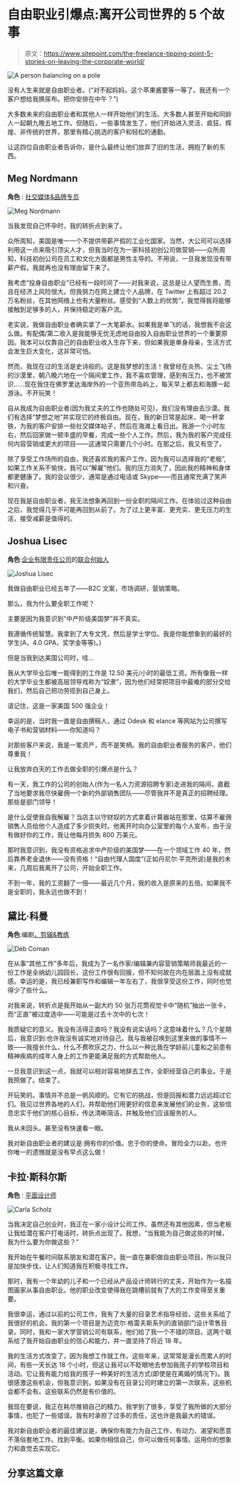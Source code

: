 # 自由职业引爆点:离开公司世界的 5 个故事

> 原文：<https://www.sitepoint.com/the-freelance-tipping-point-5-stories-on-leaving-the-corporate-world/>

![A person balancing on a pole](img/17319e649888919cb141d70a3b8269c0.png)

没有人生来就是自由职业者。(“对不起妈妈，这个苹果酱要等一等了。我还有一个客户想给我换尿布。把你安排在中午？”)

大多数未来的自由职业者和其他人一样开始他们的生活。大多数人甚至开始和同龄人一起朝九晚五地工作。但随后，一些事情发生了，他们开始进入灵活、疯狂、辉煌、非传统的世界，那里有精心挑选的客户和轻松的通勤。

让这四位自由职业者告诉你，是什么最终让他们放弃了旧的生活，拥抱了新的东西。

## Meg Nordmann

**角色** : [社交媒体&品牌专员](https://twitter.com/megnordmann)

![Meg Nordmann](img/ee82ed47eb85f291af64049a1e5698bf.png)

当我发现自己怀孕时，我的转折点到来了。

众所周知，美国是唯一一个不提供带薪产假的工业化国家。当然，大公司可以选择利用这一点来吸引顶尖人才，但我当时在为一家科技初创公司做营销——众所周知，科技初创公司在员工和文化方面都是男性主导的。不用说，一旦我发现没有带薪产假，我就再也没有理由留下来了。

我考虑“投身自由职业”已经有一段时间了——对我来说，这总是让人望而生畏，而且在经济上风险很大。但我努力在网上建立个人品牌，在 Twitter 上有超过 20.2 万名粉丝，在其他网络上也有大量粉丝。感受到“人数上的优势”，我觉得我将能够接触到足够多的人，并保持稳定的客户流。

老实说，我做自由职业者确实拿了一大笔薪水。如果我是单飞的话，我想我不会这么做。有配偶/第二收入是我能够无忧无虑地自由投入自由职业世界的一个重要原因。我本可以仅靠自己的自由职业收入生存下来，但如果我是单身母亲，生活方式会发生巨大变化，这非常可怕。

然而，我现在过的生活是史诗般的。这是我梦想的生活！我曾经在炎热、尘土飞扬的沙漠里，朝八晚六地在一个隔间里工作，我不喜欢管理，感到有压力，也不被赏识……现在我住在佛罗里达海岸外的一个亚热带岛屿上，每天早上都去和海豚一起游泳。不开玩笑！

自从我成为自由职业者(因为我丈夫的工作也随处可见)，我们没有理由去沙漠。我们有选择“梦想之地”并实现它的终极自由。现在，我的新日常是起床，喝一杯拿铁，为我的客户安排一些社交媒体帖子，然后在海滩上看日出。我游一个小时左右，然后回家做一顿丰盛的早餐，完成一些个人工作。然后，我为我的客户完成任何内容营销或更大的项目——这通常只需要几个小时。在那之后，我又有空了。

除了享受工作场所的自由，我还喜欢我的客户工作，因为我可以选择我的“老板”,如果工作关系不愉快，我可以“解雇”他们。我的压力消失了，因此我的精神和身体都更健康了。我的会议很少，通常是通过电话或 Skype——而且通常充满了笑声和兴奋。

现在我是自由职业者，我无法想象再回到一份全职的隔间工作。在体验过这种自由之后，我觉得几乎不可能再回到从前了。为了过上更丰富、更充实、更无压力的生活，接受减薪是值得的。

## Joshua Lisec

**角色**:[企业有限责任公司](http://www.volitantenterprises.com)的[联合创始人](http://www.beyondfreelance.com/)

![Joshua Lisec](img/89c4c1706700306e242172a7df0b9a1d.png)

我做自由职业已经五年了——B2C 文案，市场调研，营销策略。

那么，我为什么要全职工作呢？

主要是因为我意识到“中产阶级美国梦”并不真实。

我遵循传统智慧。我拿到了大专文凭，然后是学士学位。我是你能想象到的最好的学生(A，4.0 GPA，奖学金等等)。)

但是当我到达美国公司时，哇…

我从大学毕业后唯一能得到的工作是 12.50 美元/小时的最低工资。所有像我一样的大学毕业生都被高层领导戏称为“奴隶”，因为他们经常把项目中最难的部分交给我们，然后自己把功劳揽到自己身上。

请记住，这是一家美国 500 强企业！

幸运的是，当时我一直是自由撰稿人，通过 Odesk 和 elance 等网站为公司撰写电子书和营销材料——你知道吗？

对那些客户来说，我是一笔资产，而不是笑柄。我的自由职业者服务的客户，他们尊重我！

让我放弃白天的工作去做全职的引爆点是什么？

有一天，我工作的公司的创始人(作为一名人力资源招聘专家)走进我的隔间，直截了当地要求我尽快雇佣一个新的外部销售团队——尽管我并不是真正的招聘经理。那些是部门领导！

是什么促使我自我解雇？当店主以守财奴的方式拿着计算器站在那里，估算不雇佣销售人员给他个人造成了多少损失时。他离开时向办公室里的每个人宣布，由于没有做好你的工作，我让他每月损失 800 万美元。

那时我意识到，我没有资格追求中产阶级的美国梦——在一个领域工作 40 年，然后靠养老金退休——没有资格！“自由代理人国度”(正如丹尼尔·平克所说)是我的未来，几周后我离开了公司，开始全职工作。

不到一年，我的工资翻了一倍——最近几个月，我的收入是原来的五倍。如果我不是全职的，我永远也做不到！

## 黛比·科曼

**角色**:编剧[，剪辑&教练](http://www.debcoman.com)

![Deb Coman](img/c446330b02017d08ffd47d1ce4995f08.png)

在从事“其他工作”多年后，我成为了一名作家/编辑兼内容营销策略师我最近的一份工作是全纳幼儿园园长，这份工作很有回报，但不知何故在内在层面上没有成就感。幸运的是，我已经兼职写作和编辑一年左右了，我很享受这份工作，同时也觉得少了些什么。

对我来说，转折点是我开始从一副大约 50 张万花筒视觉卡中“随机”抽出一张卡，而“正直”被过度选中——可能是过去十次中的七次！

我质疑它的意义。我没有活得正直吗？我没有说实话吗？这意味着什么？几个星期后，我意识到:也许我没有诚实地对待自己。我与我被召唤到这里来做的事情不一致——我擅长什么，什么不费吹灰之力，什么以一种比我在学龄前儿童和之前患有精神疾病的成年人身上的工作更能满足我的方式帮助他人。

一旦我意识到这一点，我就可以相对容易地辞去工作，全职经营自己的事业。于是我照做了。结束了。

开玩笑的。事情并不总是一帆风顺的。它有它的挑战，但是回报和潜力远远超过它们。我见过世界各地的人们，并帮助他们用更好的信息来发展他们的业务，这些信息忠实于他们的核心目标，传达清晰简洁，并触及他们应该服务的人。

我从未回头。甚至没有快速看一眼。

我对新自由职业者的建议是:拥有你的价值。忠于你的使命。冒险全力以赴。也许你唯一的遗憾就是没有早点这么做！

## 卡拉·斯科尔斯

**角色** : [平面设计师](http://ccscholz.com/index.html)

![Carla Scholz](img/c1cf82a5e5cdbdeb1ab945315ec2939c.png)

当我决定自己创业时，我正在一家小设计公司工作。虽然还有其他因素，但当老板让我给潜在客户打电话时，转折点出现了。我想，“当我能为自己做这些的时候，我为什么要为你做这些？”

我开始在午餐时间联系朋友和潜在客户。我一直在兼职做自由职业项目，所以我只是加快步伐，让人们知道我在积极寻找工作。

那时，我有一个年幼的儿子和一个已经从产品设计师转行的丈夫，开始作为一名插图画家从事自由职业。他的职业改变使得我在跳槽前就有了大的工作变得至关重要。

我很幸运，通过以前的公司工作，我有了大量的目录艺术指导经验，这些关系给了我很好的机会。我的第一个项目是为迈克尔·格雷夫斯系列的直销部门设计零售目录。同时，我和一家大学营销公司有联系，他们给了我一个不错的项目。这两个联系给了我开始自由职业的信心和能力，并一直坚持了将近 18 年。

我的生活方式改变了，因为我想工作就工作。这些年来，这常常是漫长而累人的时间，有些一天长达 18 个小时，但这让我可以不眨眼地去参加我孩子的学校项目和活动。它让我有能力给我的孩子一种美好的生活方式(即使是在离婚的情况下)。我很感激这些机会，但我意识到，如果没有在目录公司时建立的第一次联系，这些机会都不会有。这些联系仍然是有价值的。

我现在要说，我正在耗尽推销自己的精力。我学到了很多，享受了我所做的大部分事情，也犯了一些错误。我有时承担了过多的责任，这也许是我最大的错误。

我对新自由职业者的最佳建议是，确保你有能力为自己工作，有动力、渴望和愿意不落俗套地工作。找到平衡。如果你相信自己，你可以做任何事情。运用你的想象力和直觉去实现它。

## 分享这篇文章